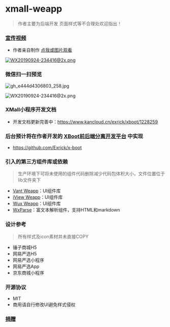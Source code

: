 # xmall-weapp
> 作者主要为后端开发 页面样式等不合理处欢迎指出！

### [宣传视频](https://www.bilibili.com/video/av70226175)

- 作者亲自制作 [点我或图片观看](https://www.bilibili.com/video/av70226175)

[![WX20190924-234416@2x.png](https://i.loli.net/2019/10/06/wNgVsouaJfHb7tM.png)](https://www.bilibili.com/video/av70226175)

### 微信扫一扫预览

![gh_e444d4306803_258.jpg](https://i.loli.net/2019/10/06/yrLlojtMiqmJHNe.jpg)

![WX20190924-234416@2x.png](https://i.loli.net/2019/09/24/MhuSI4KAVRdEaOW.png)

### XMall小程序开发文档
- 开发文档更新完善中：https://www.kancloud.cn/exrick/xboot/1228259

### 后台预计将在作者开发的 [XBoot前后端分离开发平台](http://xboot.exrick.cn) 中实现
- https://github.com/Exrick/x-boot

### 引入的第三方组件库或依赖
> 生产环境下可将未使用的组件代码删除减少代码包体积大小，文件位置位于lib文件夹下

- [Vant Weapp](https://github.com/youzan/vant-weapp)：UI组件库
- [iView Weapp](https://github.com/TalkingData/iview-weapp)：UI组件库
- [Wux Weapp](https://github.com/wux-weapp/wux-weapp)：UI组件库
- [WxParse](https://github.com/icindy/wxParse)：富文本解析组件，支持HTML和markdown
### 设计参考
> 所有样式及icon素材并未直接COPY
- 锤子商城H5
- 网易严选H5
- 网易严选小程序
- 网易严选App
- 京东商城小程序
### 开源协议
- MIT 
- 商用请自行修改UI避免样式侵权
### [捐赠](http://xpay.exrick.cn/pay)
